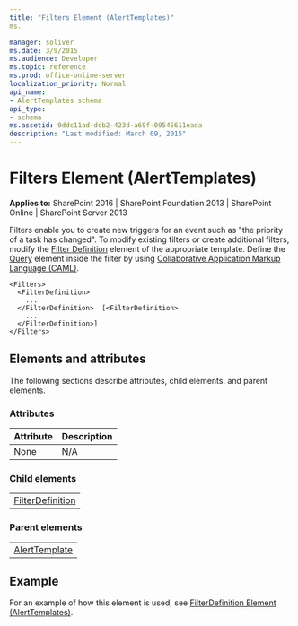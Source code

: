 ```yaml
---
title: "Filters Element (AlertTemplates)"
ms.

manager: soliver
ms.date: 3/9/2015
ms.audience: Developer
ms.topic: reference
ms.prod: office-online-server
localization_priority: Normal
api_name:
- AlertTemplates schema
api_type:
- schema
ms.assetid: 9ddc11ad-dcb2-423d-a69f-09545611eada
description: "Last modified: March 09, 2015"
---
```


# Filters Element (AlertTemplates)

 
  
 **Applies to:** SharePoint 2016 | SharePoint Foundation 2013 | SharePoint Online | SharePoint Server 2013
  
Filters enable you to create new triggers for an event such as "the priority of a task has changed". To modify existing filters or create additional filters, modify the [Filter Definition](filterdefinition-element-alerttemplates.md) element of the appropriate template. Define the [Query](query-element-alerttemplates.md) element inside the filter by using [Collaborative Application Markup Language (CAML)](../../collaborative-application-markup-language-caml-schemas/collaborative-application-markup-language-caml-schemas.md).
  
```
<Filters>
  <FilterDefinition>
    ...
  </FilterDefinition>  [<FilterDefinition>
    ...
  </FilterDefinition>]
</Filters>
```

## Elements and attributes

The following sections describe attributes, child elements, and parent elements.

### Attributes

|**Attribute**|**Description**|
|:-----|:-----|
|None  <br/> |N/A  <br/> |
   
### Child elements

||
|:-----|
|[FilterDefinition](filterdefinition-element-alerttemplates.md)|
   
### Parent elements

||
|:-----|
|[AlertTemplate](alerttemplate-element-alerttemplates.md)|
   
## Example

For an example of how this element is used, see [FilterDefinition Element (AlertTemplates)](filterdefinition-element-alerttemplates.md).
  

